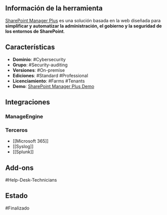## Información de la herramienta

[SharePoint Manager Plus](https://www.manageengine.com/sharepoint-management-reporting/help/) es una solución basada en la web diseñada para **simplificar y automatizar la administración, el gobierno y la seguridad de los entornos de SharePoint**.

## Características

+ **Dominio**: #Cybersecurity 
+ **Grupo**: #Security-auditing 
+ **Versiones**: #On-premise 
+ **Ediciones**: #Standard #Professional 
+ **Licenciamiento**: #Farms #Tenants
+ **Demo**: [SharePoint Manager Plus Demo](https://demo.sharepointmanagerplus.com/)
## Integraciones 
### ManageEngine
### Terceros

+ [[Microsoft 365]]
+ [[Syslog]]
+ [[Splunk]]
## Add-ons

#Help-Desk-Technicians 

## Estado

#Finalizado